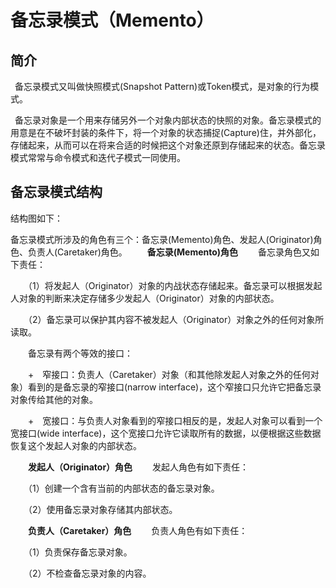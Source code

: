 # 备忘录模式（Memento）
## 简介
&ensp;备忘录模式又叫做快照模式(Snapshot Pattern)或Token模式，是对象的行为模式。


&ensp;备忘录对象是一个用来存储另外一个对象内部状态的快照的对象。备忘录模式的用意是在不破坏封装的条件下，将一个对象的状态捕捉(Capture)住，并外部化，存储起来，从而可以在将来合适的时候把这个对象还原到存储起来的状态。备忘录模式常常与命令模式和迭代子模式一同使用。

## 备忘录模式结构
结构图如下：


备忘录模式所涉及的角色有三个：备忘录(Memento)角色、发起人(Originator)角色、负责人(Caretaker)角色。
　　**备忘录(Memento)角色**
　　备忘录角色又如下责任：

　　（1）将发起人（Originator）对象的内战状态存储起来。备忘录可以根据发起人对象的判断来决定存储多少发起人（Originator）对象的内部状态。

　　（2）备忘录可以保护其内容不被发起人（Originator）对象之外的任何对象所读取。

　　备忘录有两个等效的接口：

　　+　窄接口：负责人（Caretaker）对象（和其他除发起人对象之外的任何对象）看到的是备忘录的窄接口(narrow interface)，这个窄接口只允许它把备忘录对象传给其他的对象。

　　+　宽接口：与负责人对象看到的窄接口相反的是，发起人对象可以看到一个宽接口(wide interface)，这个宽接口允许它读取所有的数据，以便根据这些数据恢复这个发起人对象的内部状态。

　　**发起人（Originator）角色**
　　发起人角色有如下责任：

　　（1）创建一个含有当前的内部状态的备忘录对象。

　　（2）使用备忘录对象存储其内部状态。

　　**负责人（Caretaker）角色**
　　负责人角色有如下责任：

　　（1）负责保存备忘录对象。

　　（2）不检查备忘录对象的内容。

